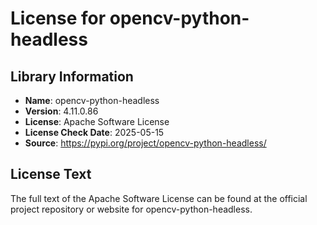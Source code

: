# License for opencv-python-headless

## Library Information
- **Name**: opencv-python-headless
- **Version**: 4.11.0.86
- **License**: Apache Software License
- **License Check Date**: 2025-05-15
- **Source**: https://pypi.org/project/opencv-python-headless/

## License Text
The full text of the Apache Software License can be found at the official project repository or website for opencv-python-headless.
